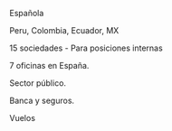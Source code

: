 Española

Peru, Colombia, Ecuador, MX

15 sociedades - Para posiciones internas

7 oficinas en España.

Sector público.

Banca y seguros.

Vuelos

